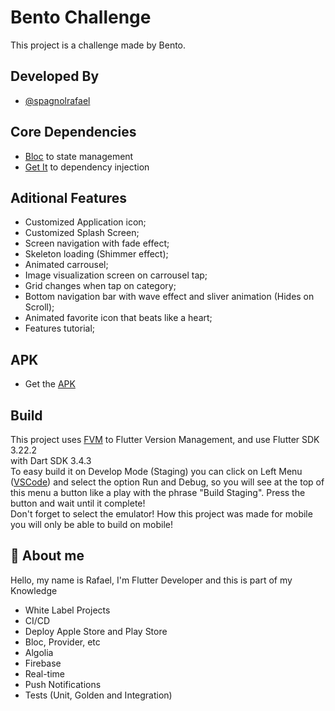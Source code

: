 
# Bento Challenge

This project is a challenge made by Bento.



## Developed By

- [@spagnolrafael](https://github.com/SpagnolRafael)


## Core Dependencies

- [Bloc](https://pub.dev/packages/flutter_bloc) to state management
- [Get It](https://pub.dev/packages/get_it) to dependency injection


## Aditional Features

- Customized Application icon;
- Customized Splash Screen;
- Screen navigation with fade effect;
- Skeleton loading (Shimmer effect);
- Animated carrousel;
- Image visualization screen on carrousel tap;
- Grid changes when tap on category;
- Bottom navigation bar with wave effect and sliver animation (Hides on Scroll);
- Animated favorite icon that beats like a heart;
- Features tutorial;

## APK

- Get the [APK](https://drive.google.com/file/d/1CFXDCnMh1ly3zJB-ZEs_-6sHPeELU3G7/view?usp=sharing)

## Build

This project uses [FVM](https://fvm.app/) to Flutter Version Management, and use Flutter SDK 3.22.2\
with Dart SDK 3.4.3\
To easy build it on Develop Mode (Staging) you can click on Left Menu ([VSCode](https://code.visualstudio.com/)) and select the option Run and Debug, so you will see at the top of this menu a button like a play with the phrase "Build Staging". Press the button and wait until it complete!\
Don't forget to select the emulator! How this project was made for mobile you will only be able to build on mobile!


## 🚀 About me
Hello, my name is Rafael, I'm Flutter Developer and this is part of my Knowledge

- White Label Projects
- CI/CD
- Deploy Apple Store and Play Store
- Bloc, Provider, etc
- Algolia
- Firebase
- Real-time
- Push Notifications
- Tests (Unit, Golden and Integration)


